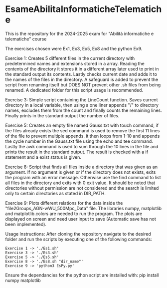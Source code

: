 # EsameAbilitaInformaticheTelematiche
This is the repository for the 2024-2025 exam for "Abilità informatiche e telematiche" course

The exercises chosen were Ex1, Ex3, Ex5, Ex8 and the python Ex9.

Exercise 1: Creates 5 different files in the current directory with predetermined names and extensions stored in a array. Reading the contents of the directory it stores it in a different array later used to print in the standard output its contents.
Lastly checks current date and adds it to the names of the files in the directory. A safeguard is added to prevent the script from renaming itself but DOES NOT prevent other .sh files from being renamed. 
A dedicated folder for this script usage is recommended.

Exercise 3: Simple script containing the LineCount function. Saves current directory in a local variable, then using a one liner appends "/" to directory names, excludes them from the count and finally counts the remaining lines.  
Finally prints in the standard output the number of files.

Exercise 5: Creates an empty file named Gauss.txt with touch command, if the files already exists the sed command is used to remove the first 11 lines of the file to prevent multiple appends. 
it then loops from 1-10 and appends the cycle number in the Gauss.txt file using the echo and tee command. Lastly the awk command is used to sum through the 10 lines in the file and prints the result in the standard output. The result is checked with a if statement and a exist status is given.

Exercise 8: Script that finds all files inside a directory that was given as an argument. If no argument is given or if the directory does not exists, exits the program with an error message. Otherwise use the find command to list all files in the directory and exits with 0 exit value.
It should be noted that directories without permission are not considered and the search is limited only to certain directories as stated in DIR_PATH.

Exercise 9: Plots different relations for the data inside the "file2Groups_AGN-wWU_500Mpc_Data" file. The libraries numpy, matplotlib and matplotlib.colors are needed to run the program. The plots are displayed on screen and need user input to save (Automatic save has not been implemented).
 
Usage Instructions:
After cloning the repository navigate to the desired folder and run the scripts by executing one of the following commands:

	Exercise 1 -> './Es1.sh'
	Exercise 3 -> './Es3.sh'
	Exercise 5 -> './Es5.sh'
	Exercise 8 -> './Es8.sh "dir_name"'
	Exercise 9 -> 'python3 EsPy.py'
	
Ensure the dependancies for the python script are installed with: pip install numpy matplotlib
